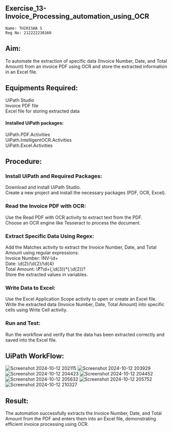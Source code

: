 ## Exercise_13-Invoice_Processing_automation_using_OCR
```
Name: THIRISHA S
Reg No: 212222230160
```
## Aim:

To automate the extraction of specific data (Invoice Number, Date, and Total Amount) from an invoice PDF using OCR and store the extracted information in an Excel file.

## Equipments Required:

UiPath Studio<br>
Invoice PDF file<br>
Excel file for storing extracted data<br>

#### Installed UiPath packages:

UiPath.PDF.Activities<br>
UiPath.IntelligentOCR.Activities<br>
UiPath.Excel.Activities<br>

## Procedure:

### Install UiPath and Required Packages:

Download and install UiPath Studio.<br>
Create a new project and install the necessary packages (PDF, OCR, Excel).<br>

### Read the Invoice PDF with OCR:

Use the Read PDF with OCR activity to extract text from the PDF.<br>
Choose an OCR engine like Tesseract to process the document.<br>

### Extract Specific Data Using Regex:

Add the Matches activity to extract the Invoice Number, Date, and Total Amount using regular expressions:<br>
Invoice Number: INV-\d+<br>
Date: \d{2}/\d{2}/\d{4}<br>
Total Amount: \₹?\d+(,\d{3})\*(\.\d{2})?<br>
Store the extracted values in variables.<br>

### Write Data to Excel:

Use the Excel Application Scope activity to open or create an Excel file.<br>
Write the extracted data (Invoice Number, Date, Total Amount) into specific cells using Write Cell activity.<br>

### Run and Test:

Run the workflow and verify that the data has been extracted correctly and saved into the Excel file.

## UiPath WorkFlow:
![Screenshot 2024-10-12 202115](https://github.com/user-attachments/assets/292aa64f-4390-4a6d-9c35-0988291537b3)
![Screenshot 2024-10-12 203929](https://github.com/user-attachments/assets/e1f30f11-b1a4-404b-86cb-53e0a59e31c8)
![Screenshot 2024-10-12 204423](https://github.com/user-attachments/assets/c8ab0ac7-a67b-4ac7-92f5-331ef2b9cd42)
![Screenshot 2024-10-12 204452](https://github.com/user-attachments/assets/7bcad99f-91e0-456f-8a1b-b0ca8da188f2)
![Screenshot 2024-10-12 205632](https://github.com/user-attachments/assets/936ae8f8-4a0e-4e39-84a8-4b152ca4a3a9)
![Screenshot 2024-10-12 205752](https://github.com/user-attachments/assets/730a5a68-cfb7-4500-b8a2-2c9add065dc4)
![Screenshot 2024-10-12 210327](https://github.com/user-attachments/assets/a76069fd-3134-4f53-891b-04e5ec01b467)

## Result:

The automation successfully extracts the Invoice Number, Date, and Total Amount from the PDF and enters them into an Excel file, demonstrating efficient invoice processing using OCR.
